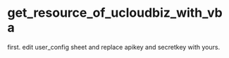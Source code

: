 # get_resource_of_ucloudbiz_with_vba

first. edit user_config sheet and replace apikey and secretkey with yours.

